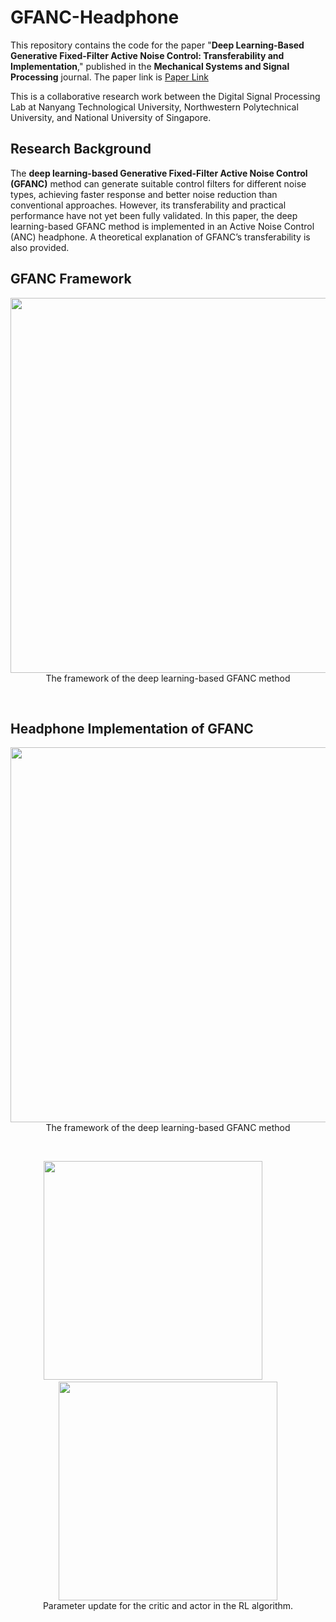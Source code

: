 # GFANC-Headphone
This repository contains the code for the paper "**Deep Learning-Based Generative Fixed-Filter Active Noise Control: Transferability and Implementation**," published in the **Mechanical Systems and Signal Processing** journal. The paper link is [Paper Link](https://www.sciencedirect.com/science/article/abs/pii/S0888327025009082)

This is a collaborative research work between the Digital Signal Processing Lab at Nanyang Technological University, Northwestern Polytechnical University, and National University of Singapore.

## Research Background
The **deep learning-based Generative Fixed-Filter Active Noise Control (GFANC)** method can generate suitable control filters for different noise types, achieving faster response and better noise reduction than conventional approaches. However, its transferability and practical performance have not yet been fully validated. In this paper, the deep learning-based GFANC method is implemented in an Active Noise Control (ANC) headphone. A theoretical explanation of GFANC’s transferability is also provided.

## GFANC Framework
<p align="center">
  <img src="https://github.com/user-attachments/assets/3956e3cf-4f58-4e02-b338-3341937d1b89" width="600"><br>
  The framework of the deep learning-based GFANC method
</p>

<br>

## Headphone Implementation of GFANC
<p align="center">
  <img src="https://github.com/user-attachments/assets/c64f081a-c6aa-42c3-90a1-282e3363c612" width="600"><br>
  The framework of the deep learning-based GFANC method
</p>

<br>
<p align="center">
  <img src="https://github.com/user-attachments/assets/77d93a69-efef-4c95-bd0f-4095e663988d" width="350"> 
  &nbsp; &nbsp; &nbsp; &nbsp; &nbsp; &nbsp; <!-- 使用空格来创建间隔 -->
  <img src="https://github.com/user-attachments/assets/cf21e9b7-d30c-4da7-a721-bc0fd871ba0f" width="350">
  <br>
  Parameter update for the critic and actor in the RL algorithm.
</p>
